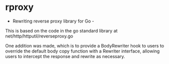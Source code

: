 # rproxy

- Rewriting reverse proxy library for Go -

This is based on the code in the go standard library at net/http/httputil/reverseproxy.go

One addition was made, which is to provide a BodyRewriter hook to users to override the default body copy function with a Rewriter interface, allowing users to intercept the response and rewrite as necessary.
